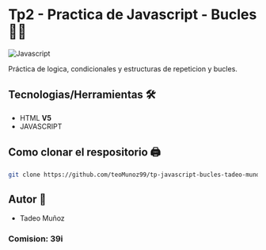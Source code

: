 # Tp2 - Practica de Javascript - Bucles 👨‍💻

![Javascript](https://upload.wikimedia.org/wikipedia/commons/thumb/9/99/Unofficial_JavaScript_logo_2.svg/1200px-Unofficial_JavaScript_logo_2.svg.png)

Práctica de logica, condicionales y estructuras de repeticion y bucles.

## Tecnologias/Herramientas 🛠

- HTML **V5**
- JAVASCRIPT

## Como clonar el respositorio 🖨

```bash
git clone https://github.com/teoMunoz99/tp-javascript-bucles-tadeo-munoz
```
## Autor 👦

- Tadeo Muñoz
### Comision: 39i